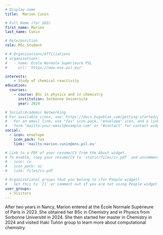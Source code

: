 ```yaml
---
# Display name
title:  Marion Cunin

# Full Name (for SEO)
first_name: Marion
last_name: Cunin

# Role/position
role: MSc Student

# # Organizations/Affiliations
# organizations:
#   - name: École Normale Supérieure PSL
#     url: 'https://www.ens.psl.eu/'

interests:
    - Study of chemical reactivity
education:
  courses:
    - course: BSc in physics and in chemistry
      institution: Sorbonne Université
      year: 2024

# Social/Academic Networking
# For available icons, see: https://docs.hugoblox.com/getting-started/page-builder/#icons
#   For an email link, use "fas" icon pack, "envelope" icon, and a link in the
#   form "mailto:your-email@example.com" or "#contact" for contact widget.
social:
  - icon: envelope
    icon_pack: fas
    link: 'mailto:marion.cunin@ens.psl.eu'

# Link to a PDF of your resume/CV from the About widget.
# To enable, copy your resume/CV to `static/files/cv.pdf` and uncomment the lines below.
# - icon: cv
#   icon_pack: ai
#   link: files/cv.pdf

# Organizational groups that you belong to (for People widget)
#   Set this to `[]` or comment out if you are not using People widget.
user_groups:
  - Visitors
---
```


After two years in Nancy, Marion entered at the École Normale Supérieure of Paris in 2023. She obtained her BSc in Chemistry and in Physics from Sorbonne Université in 2024. She then started her master in Chemistry in 2024 and visited Iñaki Tuñón group to learn more about computational chemistry.
